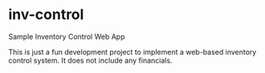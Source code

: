 # inv-control
Sample Inventory Control Web App

This is just a fun development project to implement a web-based inventory control system. It does not include any financials.
